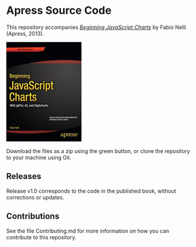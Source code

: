 # Apress Source Code

This repository accompanies [*Beginning JavaScript Charts*](http://www.apress.com/9781430262893) by Fabio Nelli (Apress, 2013).

![Cover image](9781430262893.jpg)

Download the files as a zip using the green button, or clone the repository to your machine using Git.

## Releases

Release v1.0 corresponds to the code in the published book, without corrections or updates.

## Contributions

See the file Contributing.md for more information on how you can contribute to this repository.
